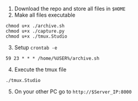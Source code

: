 1. Download the repo and store all files in `$HOME`
2. Make all files executable
```
chmod u+x ./archive.sh
chmod u+x ./capture.py
chmod u+x ./tmux.Studio
```
3. Setup `crontab -e`

```
59 23 * * * /home/%USER%/archive.sh
```
4. Execute the tmux file

```
./tmux.Studio
```
5. On your other PC go to `http://$Server_IP:8000`
